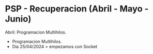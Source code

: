 # PSP - Recuperacion (Abril - Mayo - Junio)
Abril: 
Programacion Multihilos.
- Programacion Multihilos.
- Día 25/04/2024 > empezamos con Socket